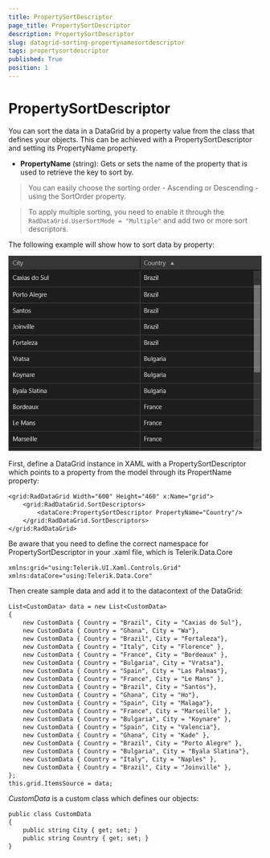 ```yaml
---
title: PropertySortDescriptor
page_title: PropertySortDescriptor
description: PropertySortDescriptor
slug: datagrid-sorting-propertynamesortdescriptor
tags: propertysortdescriptor
published: True
position: 1
---
```


# PropertySortDescriptor

You can sort the data in a DataGrid by a property value from the class that defines your objects.
This can be achieved with a PropertySortDescriptor and setting its PropertyName property.

* **PropertyName** (string): Gets or sets the name of the property that is used to retrieve the key to sort by.

>You can easily choose the sorting order - Ascending or Descending - using the SortOrder property.

>To apply multiple sorting, you need to enable it through the `RadDataGrid.UserSortMode = "Multiple"` and add two or more sort descriptors.

The following example will show how to sort data by property:

![Property Sort Descriptor Example](images/PropertySortDescriptorExample.png)

First, define a DataGrid instance in XAML with a PropertySortDescriptor which points to a property from the model through its PropertName property:

	<grid:RadDataGrid Width="600" Height="460" x:Name="grid">
	    <grid:RadDataGrid.SortDescriptors>
	        <dataCore:PropertySortDescriptor PropertyName="Country"/>
	    </grid:RadDataGrid.SortDescriptors>
	</grid:RadDataGrid>

Be aware that you need to define the correct namespace for PropertySortDescriptor in your .xaml file, which is Telerik.Data.Core

	xmlns:grid="using:Telerik.UI.Xaml.Controls.Grid"
	xmlns:dataCore="using:Telerik.Data.Core"

Then create sample data and add it to the datacontext of the DataGrid:

	List<CustomData> data = new List<CustomData>
	{
		new CustomData { Country = "Brazil", City = "Caxias do Sul"},
		new CustomData { Country = "Ghana", City = "Wa"},
		new CustomData { Country = "Brazil", City = "Fortaleza"},
		new CustomData { Country = "Italy", City = "Florence" },
		new CustomData { Country = "France", City = "Bordeaux" }, 
		new CustomData { Country = "Bulgaria", City = "Vratsa"},
		new CustomData { Country = "Spain", City = "Las Palmas"},
		new CustomData { Country = "France", City = "Le Mans" },
		new CustomData { Country = "Brazil", City = "Santos"},
		new CustomData { Country = "Ghana", City = "Ho"},
		new CustomData { Country = "Spain", City = "Malaga"},
		new CustomData { Country = "France", City = "Marseille" },
		new CustomData { Country = "Bulgaria", City = "Koynare" },
		new CustomData { Country = "Spain", City = "Valencia"},
		new CustomData { Country = "Ghana", City = "Kade" },
		new CustomData { Country = "Brazil", City = "Porto Alegre" }, 
		new CustomData { Country = "Bulgaria", City = "Byala Slatina"},
		new CustomData { Country = "Italy", City = "Naples" },
		new CustomData { Country = "Brazil", City = "Joinville" }, 
	};
	this.grid.ItemsSource = data;

*CustomData* is a custom class which defines our objects:

	public class CustomData
	{
		public string City { get; set; }
		public string Country { get; set; }
	}
